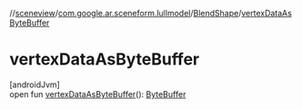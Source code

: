 //[sceneview](../../../index.md)/[com.google.ar.sceneform.lullmodel](../index.md)/[BlendShape](index.md)/[vertexDataAsByteBuffer](vertex-data-as-byte-buffer.md)

# vertexDataAsByteBuffer

[androidJvm]\
open fun [vertexDataAsByteBuffer](vertex-data-as-byte-buffer.md)(): [ByteBuffer](https://developer.android.com/reference/kotlin/java/nio/ByteBuffer.html)
